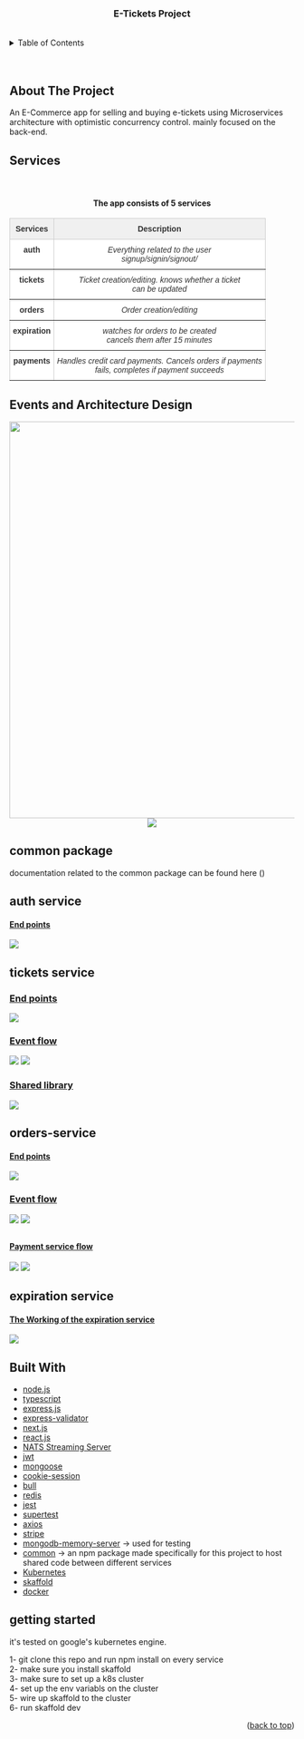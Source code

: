 <div align="center">
  <h3 align="center">E-Tickets Project</h3>
  <br/>
</div>

<!-- TABLE OF CONTENTS -->
<details>
  <summary>Table of Contents</summary>
  <ol>
    <li>
      <a href="#about-the-project">About The Project</a>
      <ul>
        <li><a href="#services">Services</a></li>
        <li><a href="#Events-and-Architecture-Design">Events and Architecture Design</a></li>
        <li><a href="#common-package">common package</a></li>
        <li><a href="#auth-service">auth service</a></li>
        <li><a href="#tickets-service">tickets service</a></li>
        <li><a href="#orders-service">orders service</a></li>
        <li><a href="#payments-service">payments service</a></li>
        <li><a href="#expiration-service">expiration service</a></li>
        <li><a href="#built-with">Built With</a></li>
      </ul>
    </li>
    <li>
      <a href="#getting-started">Getting Started</a>
    </li>
  </ol>
</details>

<!-- ABOUT THE PROJECT -->
<br>
<br>

## About The Project

An E-Commerce app for selling and buying e-tickets using Microservices architecture with optimistic concurrency control. mainly focused on the back-end.

<h2 id="services">Services</h2>

<center><br><h4>The app consists of 5 services</h4>

<style type="text/css">
.tg  {border-collapse:collapse;border-color:#ccc;border-spacing:0;}
.tg td{background-color:#fff;border-color:#ccc;border-style:solid;border-width:1px;color:#333;
  font-family:Arial, sans-serif;font-size:14px;overflow:hidden;padding:10px 5px;word-break:normal;}
.tg th{background-color:#f0f0f0;border-color:#ccc;border-style:solid;border-width:1px;color:#333;
  font-family:Arial, sans-serif;font-size:14px;font-weight:normal;overflow:hidden;padding:10px 5px;word-break:normal;}
.tg .tg-8bgf{border-color:inherit;font-style:italic;text-align:center;vertical-align:top}
.tg .tg-7btt{border-color:inherit;font-weight:bold;text-align:center;vertical-align:top}
</style>
<table class="tg">
<thead>
  <tr>
    <th class="tg-7btt">Services</th>
    <th class="tg-7btt">Description</th>
  </tr>
</thead>
<tbody>
  <tr>
    <td class="tg-7btt">auth</td>
    <td class="tg-8bgf">Everything related to the user<br>signup/signin/signout/</td>
  </tr>
  <tr>
    <td class="tg-7btt">tickets</td>
    <td class="tg-8bgf">Ticket creation/editing. knows whether a ticket<br>can be updated</td>
  </tr>
  <tr>
    <td class="tg-7btt">orders</td>
    <td class="tg-8bgf">Order creation/editing</td>
  </tr>
  <tr>
    <td class="tg-7btt">expiration</td>
    <td class="tg-8bgf">watches for orders to be created <br>cancels them after 15 minutes</td>
  </tr>
  <tr>
    <td class="tg-7btt">payments</td>
    <td class="tg-8bgf">Handles credit card payments. Cancels orders if payments<br>fails, completes if payment succeeds</td>
  </tr>
</tbody>
</table>
</center>

<h2 id="Events-and-Architecture-Design">Events and Architecture Design</h2>
<center>
<img  style="width:700px" src="./documentation/diagrams/Architecture.jfif"/>
<img   src="./documentation/diagrams/Events-Published-By-Each-Service.jpg"/>

</center>

<h2 id="common-package">common package</h2>
<p>documentation related to the common package can be found here ()</p>

<!-- auth service -->
<h2 id="auth-service">auth service</h2>
<h4 style="text-decoration:underline">End points</h4>
<img src="./documentation/diagrams/Auth-endpoints.jpg"/>

<!-- tickets service -->
<h2 id="tickets-service">tickets service</h2>
<h3 style="text-decoration:underline">End points</h3>
<img src="./documentation/diagrams/Tickets-endpoints.jpg"/>
<h3 style="text-decoration:underline">Event flow</h3>
<img src="./documentation/diagrams/Event-Flow-ticket-created.jpg"/>
<img src="./documentation/diagrams/Event-flow-ticket-updated.jpg"/>
<h3 style="text-decoration:underline">Shared library</h3>
<img src="./documentation/diagrams/Tickets-Auth-sharedLibrary.jpg"/>

<!-- orders service  -->
<h2 id="orders-service">orders-service</h2>
<h4 style="text-decoration:underline">End points</h4>
<img src="./documentation/diagrams/orders-endpoints.jpg"/>
<h3 style="text-decoration:underline">Event flow</h3>
<img src="./documentation/diagrams/event-flow-order-created.jpg"/>
<img src="./documentation/diagrams/event-flow-order-cancelled.jpg"/>

<!-- payments service  -->
<h2 id="payments-service"></h2>
<h4 style="text-decoration:underline">Payment service flow</h4>
<img src="./documentation/diagrams/Payment-service-flow.jpg"/>
<img src="./documentation/diagrams/Payment-service-flow2.jpg"/>

<h2 id="expiration-service">expiration service</h2>
<h4 style="text-decoration:underline">The Working of the expiration service</h4>
<img src="./documentation/diagrams/expiration-service-delay.jpg"/>

<h2 id="built-with">Built With</h2>

- [node.js](https://nodejs.org/)
- [typescript](https://www.typescriptlang.org/)
- [express.js](https://expressjs.com/)
- [express-validator](https://www.npmjs.com/package/express-validator)
- [next.js](https://nextjs.org/)
- [react.js](https://www.npmjs.com/package/react)
- [NATS Streaming Server](https://github.com/nats-io/nats-streaming-server)
- [jwt](https://www.npmjs.com/package/jsonwebtoken)
- [mongoose](https://www.npmjs.com/package/mongoose)
- [cookie-session](https://www.npmjs.com/package/cookie-session)
- [bull](https://www.npmjs.com/package/bull)
- [redis](https://www.npmjs.com/package/redis)
- [jest](https://www.npmjs.com/package/jest)
- [supertest](https://www.npmjs.com/package/supertest)
- [axios](https://www.npmjs.com/package/axios)
- [stripe](https://stripe.com/)
- [mongodb-memory-server](https://www.npmjs.com/package/mongodb-memory-server) -> used for testing
- [common](https://github.com/Ahmed-Mattar/common_E-tickets) -> an npm package made specifically for this project to host shared code between different services
- [Kubernetes](https://kubernetes.io/)
- [skaffold](https://skaffold.dev/)
- [docker](https://www.docker.com/)

## getting started

it's tested on google's kubernetes engine.

1- git clone this repo and run npm install on every service  
2- make sure you install skaffold  
3- make sure to set up a k8s cluster  
4- set up the env variabls on the cluster  
5- wire up skaffold to the cluster  
6- run skaffold dev

<p align="right">(<a href="#top">back to top</a>)</p>
